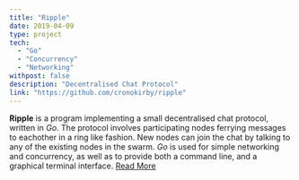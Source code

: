 ```yaml
---
title: "Ripple"
date: 2019-04-09
type: project
tech:
  - "Go"
  - "Concurrency"
  - "Networking"
withpost: false
description: "Decentralised Chat Protocol"
link: "https://github.com/cronokirby/ripple"
---
```


**Ripple** is a program implementing a small decentralised chat protocol, written in *Go*.
The protocol involves participating nodes ferrying messages to eachother in a ring like fashion.
New nodes can join the chat by talking to any of the existing nodes in the swarm. *Go* is used for
simple networking and concurrency, as well as to provide both a command line, and a graphical terminal interface.
[Read More](/posts/notes-on-ripple/)
<!--more-->